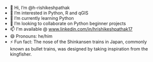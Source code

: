 - 👋 Hi, I’m @h-rishikeshpathak
- 👀 I’m interested in Python, R and qGIS
- 🌱 I’m currently learning Python
- 💞️ I’m looking to collaborate on Python beginner projects
- 📫 I'm available @ www.linkedin.com/in/hrishikeshpathak17
- 😄 Pronouns: he/him
- ⚡ Fun fact: The nose of the Shinkansen trains in Japan, commonly known as bullet trains, was designed by taking inspiration from the kingfisher.

<!---
h-rishikeshpathak/h-rishikeshpathak is a ✨ special ✨ repository because its `README.md` (this file) appears on your GitHub profile.
You can click the Preview link to take a look at your changes.
--->
